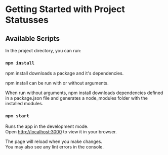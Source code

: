 # Getting Started with Project Statusses

## Available Scripts

In the project directory, you can run:

### `npm install`

npm install downloads a package and it's dependencies.

npm install can be run with or without arguments.

When run without arguments, npm install downloads dependencies defined in a package.json file and generates a node_modules folder with the installed modules.


### `npm start`

Runs the app in the development mode.\
Open [http://localhost:3000](http://localhost:3000) to view it in your browser.

The page will reload when you make changes.\
You may also see any lint errors in the console.



